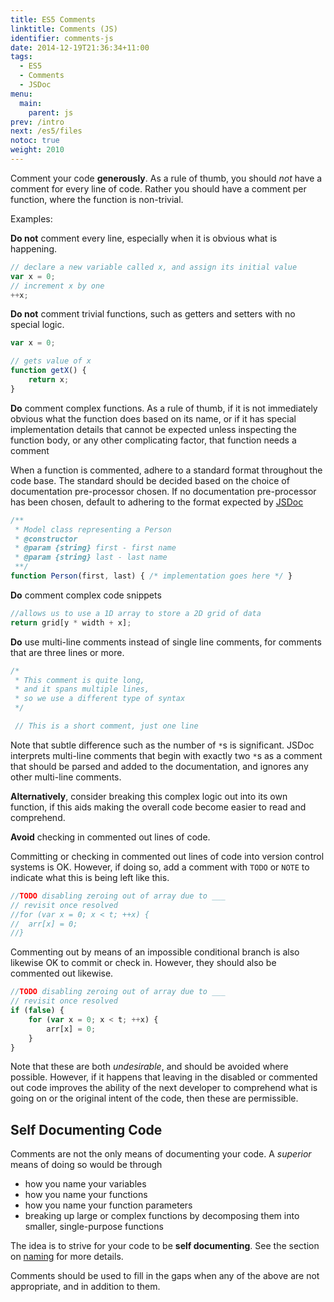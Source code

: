 ```yaml
---
title: ES5 Comments
linktitle: Comments (JS)
identifier: comments-js
date: 2014-12-19T21:36:34+11:00
tags:
  - ES5
  - Comments
  - JSDoc
menu:
  main:
    parent: js
prev: /intro
next: /es5/files
notoc: true
weight: 2010
---
```


Comment your code **generously**.
As a rule of thumb, you should *not* have a comment for every line of code.
Rather you should have a comment per function,
where the function is non-trivial.

Examples:

**Do not** comment every line,
especially when it is obvious what is happening.

```javascript
// declare a new variable called x, and assign its initial value
var x = 0;
// increment x by one
++x;
```

**Do not** comment trivial functions, such as getters and setters with no special logic.

```javascript
var x = 0;

// gets value of x
function getX() {
	return x;
}
```

**Do** comment complex functions.
As a rule of thumb,
if it is not immediately obvious what the function does based on its name,
or if it has special implementation details that cannot be expected unless inspecting the function body,
or any other complicating factor,
that function needs a comment

When a function is commented, adhere to a standard format throughout the code base.
The standard should be decided based on the choice of documentation pre-processor chosen.
If no documentation pre-processor has been chosen,
default to adhering to the format expected by
[JSDoc](http://usejsdoc.org/about-getting-started.html)

```javascript
/**
 * Model class representing a Person
 * @constructor
 * @param {string} first - first name
 * @param {string} last - last name
 **/
function Person(first, last) { /* implementation goes here */ }
```

**Do** comment complex code snippets

```javascript
//allows us to use a 1D array to store a 2D grid of data
return grid[y * width + x];
```

**Do** use multi-line comments instead of single line comments,
for comments that are three lines or more.

```javascript
/*
 * This comment is quite long,
 * and it spans multiple lines,
 * so we use a different type of syntax
 */

 // This is a short comment, just one line
 ```

Note that subtle difference such as the number of `*`s
is significant.
JSDoc interprets multi-line comments that begin with exactly two `*`s
as a comment that should be parsed and added to the documentation,
and ignores any other multi-line comments.

**Alternatively**, consider breaking this complex logic out into its own function,
if this aids making the overall code become easier to read and comprehend.

**Avoid** checking in commented out lines of code.

Committing or checking in commented out lines of code
into version control systems is OK.
However, if doing so, add a comment with `TODO` or `NOTE`
to indicate what this is being left like this.

```javascript
//TODO disabling zeroing out of array due to ___
// revisit once resolved
//for (var x = 0; x < t; ++x) {
//	arr[x] = 0;
//}
```

Commenting out by means of an impossible conditional branch
is also likewise OK to commit or check in.
However, they should also be commented out likewise.

```javascript
//TODO disabling zeroing out of array due to ___
// revisit once resolved
if (false) {
	for (var x = 0; x < t; ++x) {
		arr[x] = 0;
	}
}
```

Note that these are both *undesirable*,
and should be avoided where possible.
However, if it happens that leaving in the disabled or commented out code
improves the ability of the next developer to comprehend what is going on
or the original intent of the code,
then these are permissible.

## Self Documenting Code

Comments are not the only means of documenting your code.
A *superior* means of doing so would be through

- how you name your variables
- how you name your functions
- how you name your function parameters
- breaking up large or complex functions by decomposing them into smaller,
  single-purpose functions

The idea is to strive for your code to be **self documenting**.
See the section on [naming](/es5/naming) for more details.

Comments should be used to fill in the gaps when
any of the above are not appropriate,
and in addition to them.


